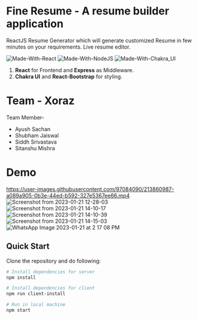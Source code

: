# Fine Resume - A resume builder application

ReactJS Resume Generator which will generate customized Resume in few minutes on your requirements. Live resume editor.

![Made-With-React](https://img.shields.io/badge/Made_with-React-informational?style=for-the-badge&logo=react) ![Made-With-NodeJS](https://img.shields.io/badge/Made_with-NodeJS-informational?style=for-the-badge&logo=javascript) ![Made-With-Chakra_UI](https://img.shields.io/badge/Made_with-Chakra_UI-informational?style=for-the-badge&logo=Chakra-UI)

1. **React** for Frontend and **Express** as Middleware.
2. **Chakra UI** and **React-Bootstrap** for styling.

# Team - Xoraz

Team Member-

- Ayush Sachan
- Shubham Jaiswal
- Siddh Srivastava
- Sitanshu Mishra

# Demo

https://user-images.githubusercontent.com/97084090/213860987-a089a905-0b3e-44ed-b592-327e5367ee66.mp4
![Screenshot from 2023-01-21 12-28-03](https://user-images.githubusercontent.com/97084090/213860794-27d7f7d7-d233-497e-be30-271abe708b66.png)
![Screenshot from 2023-01-21 14-10-17](https://user-images.githubusercontent.com/97084090/213860662-656a9824-c310-41ee-b2fb-c97e4db724fc.png)
![Screenshot from 2023-01-21 14-10-39](https://user-images.githubusercontent.com/97084090/213860666-f9261394-6576-4ff1-9da1-071cbd9c18f7.png)
![Screenshot from 2023-01-21 14-15-03](https://user-images.githubusercontent.com/97084090/213860671-c935bd90-a804-4190-b845-32c9a16fee58.png)
![WhatsApp Image 2023-01-21 at 2 17 08 PM](https://user-images.githubusercontent.com/97084090/213860672-1171dd7f-6e91-45b7-b999-29326d0e1ae6.jpeg)


## Quick Start

Clone the repository and do following:

```bash
# Install dependencies for server
npm install

# Install dependencies for client
npm run client-install

# Run in local machine
npm start
